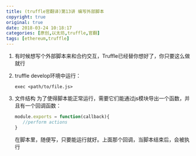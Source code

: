 ```yaml
---
title: (truffle官翻译)第13讲 编写外部脚本
copyright: true
original: true
date: 2018-03-24 10:18:17
categories: [原创,以太坊,truffle,官翻]
tags: [ethereum,truffle]
---
```

1. 有时候想写个外部脚本来和合约交互，Truffle已经替你想好了，你只要这么做就行
2. truffle develop环境中运行：  
    ```
    exec <path/to/file.js>
    ```
3. 文件结构
   为了使得脚本能正常运行，需要它们能通过js模块导出一个函数，并且有一个回调函数：  
     
    ```js
    module.exports = function(callback){
       //perform actions
    }
    ```  
    在脚本里，随便写，只要能运行就好。上面那个回调，当脚本结束后，会被执行